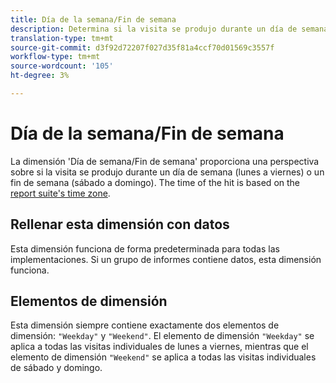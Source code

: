 ```yaml
---
title: Día de la semana/Fin de semana
description: Determina si la visita se produjo durante un día de semana o un fin de semana.
translation-type: tm+mt
source-git-commit: d3f92d72207f027d35f81a4ccf70d01569c3557f
workflow-type: tm+mt
source-wordcount: '105'
ht-degree: 3%

---
```



# Día de la semana/Fin de semana

La dimensión &#39;Día de semana/Fin de semana&#39; proporciona una perspectiva sobre si la visita se produjo durante un día de semana (lunes a viernes) o un fin de semana (sábado a domingo). The time of the hit is based on the [report suite&#39;s time zone](/help/admin/admin/general-acct-settings-admin.md).

## Rellenar esta dimensión con datos

Esta dimensión funciona de forma predeterminada para todas las implementaciones. Si un grupo de informes contiene datos, esta dimensión funciona.

## Elementos de dimensión

Esta dimensión siempre contiene exactamente dos elementos de dimensión: `"Weekday"` y `"Weekend"`. El elemento de dimensión `"Weekday"` se aplica a todas las visitas individuales de lunes a viernes, mientras que el elemento de dimensión `"Weekend"` se aplica a todas las visitas individuales de sábado y domingo.
